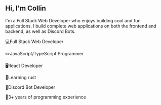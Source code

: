 ## Hi, I'm Collin

I'm a Full Stack Web Developer who enjoys building cool and fun applications. I build complete web applications on both the frontend and backend, as well as Discord Bots.

💻Full Stack Web Developer

✏️JavaScript/TypeScript Programmer

🖥️React Developer

🦀Learning rust

🤖Discord Bot Developer

📆3+ years of programming experience
